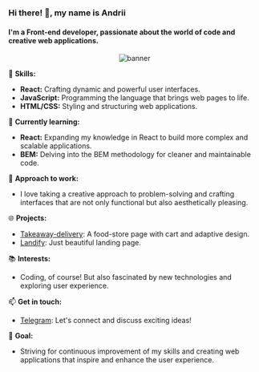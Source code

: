 ### Hi there! 👋, my name is Andrii

#### I'm a Front-end developer, passionate about the world of code and creative web applications.
<p align="center">
 <img src="/banner.png" alt="banner"/>
</p>

🚀 **Skills:**
- **React:** Crafting dynamic and powerful user interfaces.
- **JavaScript:** Programming the language that brings web pages to life.
- **HTML/CSS:** Styling and structuring web applications.

🌱 **Currently learning:**
- **React:** Expanding my knowledge in React to build more complex and scalable applications.
- **BEM:** Delving into the BEM methodology for cleaner and maintainable code.

🎨 **Approach to work:**
- I love taking a creative approach to problem-solving and crafting interfaces that are not only functional but also aesthetically pleasing.

🌐 **Projects:**
- [Takeaway-delivery](https://andriiafanasiev.github.io/Takeaway-delivery/): A food-store page with cart and adaptive design.
- [Landify](https://andriiafanasiev.github.io/Landify/): Just beautiful landing page.

📚 **Interests:**
- Coding, of course! But also fascinated by new technologies and exploring user experience.

📫 **Get in touch:**
- [Telegram](https://t.me/Andyxax): Let's connect and discuss exciting ideas!
  
🚀 **Goal:**
- Striving for continuous improvement of my skills and creating web applications that inspire and enhance the user experience.




